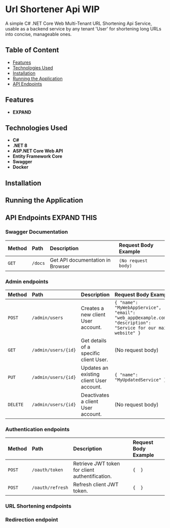 # Url Shortener Api WIP

A simple C# .NET Core Web Multi-Tenant URL Shortening Api Service, usable as a backend service by any tenant 'User' for shortening long URLs into concise, manageable ones.

## Table of Content

* [Features](#features)
* [Technologies Used](#technologies-used)
* [Installation](#installation)
* [Running the Application](#running-the-application)
* [API Endpoints](#api-endpoints)

## Features

* **EXPAND**

## Technologies Used

* **C#**
* **.NET 8**
* **ASP.NET Core Web API**
* **Entity Framework Core**
* **Swagger**
* **Docker**

## Installation

## Running the Application

## API Endpoints EXPAND THIS 

### Swagger Documentation
| Method | Path                       | Description                          | Request Body Example              |
| :----- | :--------------------------| :----------------------------------- | :-------------------------------- |
| `GET`  | `/docs`                    | Get API documentation in Browser     | `(No request body)`               |

### Admin endpoints
| Method | Path                       | Description                          | Request Body Example              |
| :----- | :--------------------------| :----------------------------------- | :-------------------------------- |
| `POST` | `/admin/users`             | Creates a new client User account. | `{ "name": "MyWebAppService", "email": "web_app@example.com", "description": "Service for our main website" }` |
| `GET`  | `/admin/users/{id}`        | Get details of a specific client User. | (No request body)               |
| `PUT`  | `/admin/users/{id}`        | Updates an existing client User account. | `{ "name": "MyUpdatedService" }` |
| `DELETE` | `/admin/users/{id}`      | Deactivates a client User account. | (No request body)                   |

### Authentication endpoints
| Method | Path                       | Description                          | Request Body Example              |
| :----- | :--------------------------| :----------------------------------- | :-------------------------------- |
| `POST` | `/oauth/token`             | Retrieve JWT token for client authentification. | `{  }` |
| `POST` | `/oauth/refresh`           | Refresh client JWT token.            | `{  }` |

### URL Shortening endpoints

### Redirection endpoint
